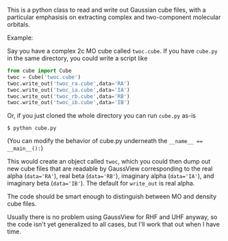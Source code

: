 This is a python class to read and write out Gaussian cube files, 
with a particular emphasisis on extracting complex and two-component molecular 
orbitals.

Example:

Say you have a complex 2c MO cube called `twoc.cube`.
If you have `cube.py` in the same directory, you could write a script like
```python
from cube import Cube
twoc = Cube('twoc.cube')
twoc.write_out('twoc_ra.cube',data='RA')
twoc.write_out('twoc_ia.cube',data='IA')
twoc.write_out('twoc_rb.cube',data='RB')
twoc.write_out('twoc_ib.cube',data='IB')
```

Or, if you just cloned the whole directory you can run `cube.py` as-is

```
$ python cube.py
```
(You can modify the behavior of cube.py underneath the `__name__ ==
__main__():`)

This would create an object called `twoc`, which you could then dump out new
cube files that are readable by GaussView corresponding to the real alpha
(`data='RA'`), real beta (`data='RB'`), imaginary alpha (`data='IA'`), and
imaginary beta (`data='IB'`). The default for `write_out` is real alpha.  

The code should be smart enough to distinguish between MO and density cube
files.

Usually there is no problem using GaussView for RHF and UHF anyway, so the code
isn't yet generalized to all cases, but I'll work that out when I have time. 

 
